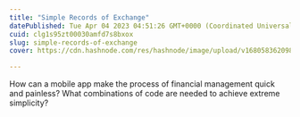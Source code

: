 ```yaml
---
title: "Simple Records of Exchange"
datePublished: Tue Apr 04 2023 04:51:26 GMT+0000 (Coordinated Universal Time)
cuid: clg1s95zt00030amfd7s8bxox
slug: simple-records-of-exchange
cover: https://cdn.hashnode.com/res/hashnode/image/upload/v1680583620981/fc81f054-92b6-46e4-b15d-34e5475d51c3.jpeg

---
```


How can a mobile app make the process of financial management quick and painless? What combinations of code are needed to achieve extreme simplicity?